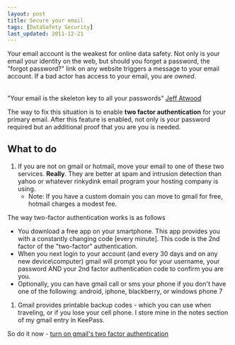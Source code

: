 ```yaml
---
layout: post
title: Secure your email
tags: [DataSafety Security]
last_updated: 2011-12-21
---
```


Your email account is the weakest for online data safety. Not only is your email your identity on the web, but should you forget a password, the "forgot password?" link on any website triggers a message to your email account. If a bad actor has access to your email, you are _owned_.

###### 
"Your email is the skeleton key to all your passwords" [Jeff Atwood](https://twitter.com/#!/codinghorror/status/76394112697368576)


The way to fix this situation is to enable **two factor authentication** for your primary email. After this feature is enabled, not only is your password required but an additional proof that you are you is needed. 

## What to do
1. If you are not on gmail or hotmail, move your email to one of these two services. **Really**. They are better at spam and intrusion detection than yahoo or whatever rinkydink email program your hosting company is using. 
	* Note: If you have a custom domain you can move to gmail for free, hotmail charges a modest fee.

The way two-factor authentication works is as follows

* You download a free app on your smartphone. This app provides you with a constantly changing code [every minute]. This code is the 2nd factor of the "two-factor" authentication.
* When you next login to your account (and every 30 days and on any new device\computer) gmail will prompt you for your username, your password AND your 2nd factor authentication code to confirm you are you. 
* Optionally, you can have gmail call or sms your phone if you don't have one of the following: android, iphone, blackberry, or windows phone 7
1. Gmail provides printable backup codes - which you can use when traveling, or if you lose your cell phone. I store mine in the notes section of my gmail entry in KeePass.


So do it now - [turn on gmail's two factor authentication](https://accounts.google.com/SmsAuthConfig?hl=en)
